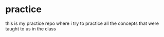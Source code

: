 # practice
this is my practice repo where i try to practice all the concepts that were taught to us in the class
